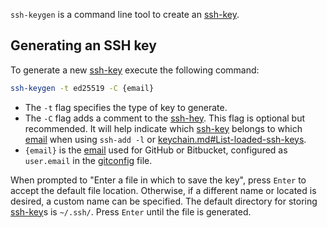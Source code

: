 `ssh-keygen` is a command line tool to create an [ssh-key](ssh-key.md).

## Generating an SSH key

To generate a new [ssh-key](ssh-key.md) execute the following command:

```sh
ssh-keygen -t ed25519 -C {email}
```

- The `-t` flag specifies the type of key to generate.
- The `-C` flag adds a comment to the [ssh-hey](ssh-key.md).
	This flag is optional but recommended.
	It will help indicate which [ssh-key](ssh-key.md) belongs to which [email](email.md) when using `ssh-add -l` or [keychain.md#List-loaded-ssh-keys](keychain.md#list-loaded-ssh-keys).
- `{email}` is the [email](email.md) used for GitHub or Bitbucket, configured as `user.email` in the [gitconfig](gitconfig.md) file.

When prompted to "Enter a file in which to save the key", press `Enter` to accept the default file location.
Otherwise, if a different name or located is desired, a custom name can be specified.
The default directory for storing [ssh-key](ssh-key.md)s is `~/.ssh/`.
Press `Enter` until the file is generated.
